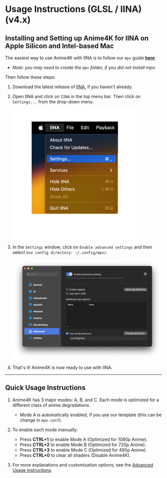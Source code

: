 # Usage Instructions (GLSL / IINA) (v4.x)

## Installing and Setting up Anime4K for IINA on Apple Silicon and Intel-based Mac

The easiest way to use Anime4K with IINA is to follow our `mpv` guide [**here**](GLSL_Instructions_Mac_MPV.md).
- *Note: you may need to create the `mpv` folder, if you did not install mpv.*

Then follow these steps:

1. Download the latest release of [IINA](https://iina.io/download/), if you haven't already.

2. Open IINA and click on `IINA` in the top menu bar. Then click on `Settings...` from the drop-down menu.
   
   <img width="400" src="Screenshots/Mac/IINA/Settings.png">

3. In the `Settings` window, click on `Enable advanced settings` and then select `Use config directory: ~/.config/mpv/`.

   <img width="800" src="Screenshots/Mac/IINA/Advanced.png">

4. That's it! Anime4K is now ready to use with IINA.

____
## Quick Usage Instructions

1. Anime4K has 3 major modes: A, B, and C. Each mode is optimized for a different class of anime degradations.
    - Mode A is automatically enabled, if you use our template (this can be change in `mpv.conf`).

2. To enable each mode manually:
    - Press **CTRL+1** to enable Mode A (Optimized for 1080p Anime).
    - Press **CTRL+2** to enable Mode B (Optimized for 720p Anime).
    - Press **CTRL+3** to enable Mode C (Optimized for 480p Anime).
    - Press **CTRL+0** to clear all shaders (Disable Anime4K).
    
3. For more explanations and customization options, see the [Advanced Usage Instructions](md/GLSL_Instructions_Advanced.md#advanced-usage-instructions-glsl--mpv-v4x).
